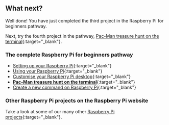 ## What next?

Well done! You have just completed the third project in the Raspberry Pi for beginners pathway.

Next, try the fourth project in the pathway, [Pac-Man treasure hunt on the terminal](https://projects.raspberrypi.org/en/projects/pacman-terminal){:target="_blank"}. 

### The complete Raspberry Pi for beginners pathway
 
+ [Setting up your Raspberry Pi](https://projects.raspberrypi.org/en/projects/raspberry-pi-setting-up/){:target="_blank"}
+ [Using your Raspberry Pi](https://projects.raspberrypi.org/en/projects/raspberry-pi-using/){:target="_blank"}
+ [Customise your Raspberry Pi desktop](https://projects.raspberrypi.org/en/projects/custom-pi-desktop/){:target="_blank"}
+ [**Pac-Man treasure hunt on the terminal**](https://projects.raspberrypi.org/en/projects/pacman-terminal){:target="_blank"}
+ [Create a new command on Raspberry Pi](https://projects.raspberrypi.org/en/projects/raspberry-pi-command/){:target="_blank"}

### Other Raspberry Pi projects on the Raspberry Pi website

Take a look at some of our many other [Raspberry Pi projects](https://projects.raspberrypi.org/en/projects?hardware%5B%5D=raspberry-pi){:target="_blank"}.
